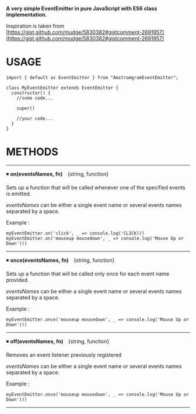 **A very simple EventEmitter in pure JavaScript with ES6 class implementation.**

Inspiration is taken from [https://gist.github.com/mudge/5830382#gistcomment-2691957](https://gist.github.com/mudge/5830382#gistcomment-2691957)

# USAGE

```
import { default as EventEmitter } from "AmstramgramEventEmitter";

class MyEventEmitter extends EventEmitter {
  constructor() {
    //some code...

    super()

    //your code...
  }
}
```
# METHODS
___
:black_medium_small_square: __on(eventsNames, fn)__&ensp;&ensp;{string, function}

Sets up a function that will be called whenever one of the specified events is emitted.

_eventsNames_ can be either a single event name or several events names separated by a space.

Example :
```
myEventEmitter.on('click', _ => console.log('CLICK)))
myEventEmitter.on('mouseup mousedown', _ => console.log('Mouse Up or Down')))
```
___
:black_medium_small_square: __once(eventsNames, fn)__&ensp;&ensp;{string, function}

Sets up a function that will be called only once for each event name provided.

_eventsNames_ can be either a single event name or several events names separated by a space.

Example :
```
myEventEmitter.once('mouseup mousedown', _ => console.log('Mouse Up or Down')))
```
___
:black_medium_small_square: __off(eventsNames, fn)__&ensp;&ensp;{string, function}

Removes an event listener previously registered

_eventsNames_ can be either a single event name or several events names separated by a space.

Example :
```
myEventEmitter.once('mouseup mousedown', _ => console.log('Mouse Up or Down')))
```
___
